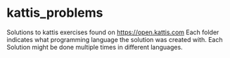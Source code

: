 # kattis_problems
Solutions to kattis exercises found on https://open.kattis.com
Each folder indicates what programming language the solution was created with. 
Each Solution might be done multiple times in different languages. 
